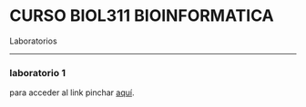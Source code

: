 #  CURSO BIOL311 BIOINFORMATICA
Laboratorios 

***
###  laboratorio 1 
 para acceder al link pinchar [aquí](https://github.com/caamiiasd/BIOL311/blob/master/laboratorio%2001.md).
